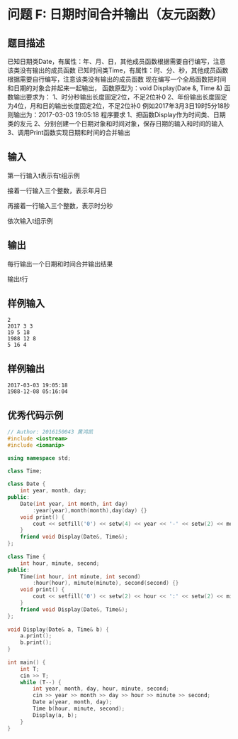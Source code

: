# 问题 F: 日期时间合并输出（友元函数）

## 题目描述

已知日期类Date，有属性：年、月、日，其他成员函数根据需要自行编写，注意该类没有输出的成员函数
已知时间类Time，有属性：时、分、秒，其他成员函数根据需要自行编写，注意该类没有输出的成员函数
现在编写一个全局函数把时间和日期的对象合并起来一起输出，
函数原型为：void Display(Date &, Time &)
函数输出要求为：
1、时分秒输出长度固定2位，不足2位补0
2、年份输出长度固定为4位，月和日的输出长度固定2位，不足2位补0
例如2017年3月3日19时5分18秒
则输出为：2017-03-03 19:05:18
程序要求
1、把函数Display作为时间类、日期类的友元
2、分别创建一个日期对象和时间对象，保存日期的输入和时间的输入
3、调用Print函数实现日期和时间的合并输出

## 输入

第一行输入t表示有t组示例

接着一行输入三个整数，表示年月日

再接着一行输入三个整数，表示时分秒

依次输入t组示例

## 输出

每行输出一个日期和时间合并输出结果

输出t行

## 样例输入
```
2
2017 3 3
19 5 18
1988 12 8
5 16 4
```

## 样例输出
```
2017-03-03 19:05:18
1988-12-08 05:16:04
```

## 优秀代码示例
```C++
// Author: 2016150043 黄鸿凯
#include <iostream>
#include <iomanip>

using namespace std;
 
class Time;

class Date {
    int year, month, day;
public:
    Date(int year, int month, int day)
        :year(year),month(month),day(day) {}
    void print() {
        cout << setfill('0') << setw(4) << year << '-' << setw(2) << month << '-' << setw(2) << day << ' ';
    }
    friend void Display(Date&, Time&);
};
 
class Time {
    int hour, minute, second;
public:
    Time(int hour, int minute, int second)
        :hour(hour), minute(minute), second(second) {}
    void print() {
        cout << setfill('0') << setw(2) << hour << ':' << setw(2) << minute << ':' << setw(2) << second << endl;
    }
    friend void Display(Date&, Time&);
};
 
void Display(Date& a, Time& b) {
    a.print();
    b.print();
}
 
int main() {
    int T;
    cin >> T;
    while (T--) {
        int year, month, day, hour, minute, second;
        cin >> year >> month >> day >> hour >> minute >> second;
        Date a(year, month, day);
        Time b(hour, minute, second);
        Display(a, b);
    }
}
```